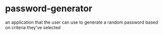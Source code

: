 # password-generator
an application that the user can use to generate a random password based on criteria they've selected
